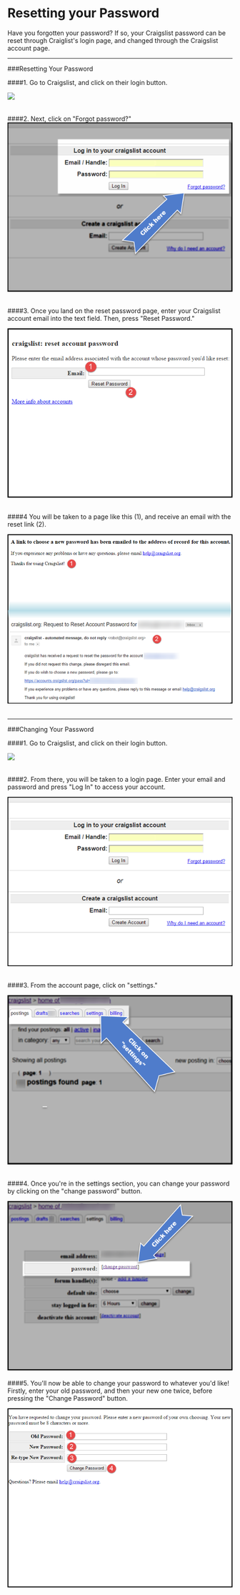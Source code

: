 # Resetting your Password

Have you forgotten your password? If so, your Craigslist password can be reset through Craiglist's login page, and changed through the Craigslist account page. 



---


###Resetting Your Password 

####1. Go to Craigslist, and click on their login button.

![](https://git.gitbook.com/raw/rooof/rooof-user-manual/master/CLAccount_sample.png?token=YXNobGV5Z21vbmV5OjI2NTNlNWVjLWI1YmQtNGNmYi05NDYzLWVjNGFiMzY3MTZkZA%3D%3D)
<br><br>

####2. Next, click on "Forgot password?"
![](pwreset.png)
<br><br>


####3. Once you land on the reset password page, enter your Craigslist account email into the text field. Then, press "Reset Password." 

![](reset.png)
<br><br>

####4 You will be taken to a page like this (1), and receive an email with the reset link (2). 

![](emailsample.png)
<br><br>


---


###Changing Your Password

####1. Go to Craigslist, and click on their login button.

![](https://git.gitbook.com/raw/rooof/rooof-user-manual/master/CLAccount_sample.png?token=YXNobGV5Z21vbmV5OjI2NTNlNWVjLWI1YmQtNGNmYi05NDYzLWVjNGFiMzY3MTZkZA%3D%3D)
<br><br>

####2. From there, you will be taken to a login page. Enter your email and password and press "Log In" to access your account.

![](CLLogin.png)

<br>
####3. From the account page, click on "settings."

![](clickonsettings.png)
<br><br>

####4. Once you're in the settings section, you can change your password by clicking on the "change password" button. 

![](CLSettings_pw.png)
<br><br>
####5. You'll now be able to change your password to whatever you'd like! Firstly, enter your old password, and then your new one twice, before pressing the "Change Password" button.

![](pwreset2.png)